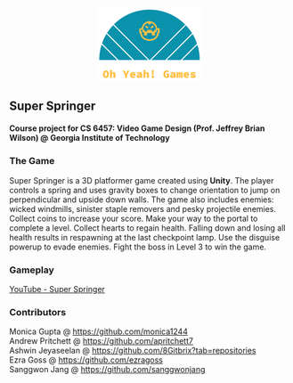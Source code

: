 <p align="center"><img src="/Logo_files/logo_transparent_cropped.png" width = "187.5" height="132.5"/></p>

## Super Springer
#### Course project for CS 6457: Video Game Design (Prof. Jeffrey Brian Wilson) @ Georgia Institute of Technology

### The Game
Super Springer is a 3D platformer game created using <b>Unity</b>. The player controls a spring and uses gravity boxes to change orientation to jump on perpendicular and upside down walls. The game also includes enemies: wicked windmills, sinister staple removers and pesky projectile enemies. Collect coins to increase your score. Make your way to the portal to complete a level. Collect hearts to regain health. Falling down and losing all health results in respawning at the last checkpoint lamp. Use the disguise powerup to evade enemies. Fight the boss in Level 3 to win the game.

### Gameplay
[YouTube - Super Springer](https://youtu.be/QYD7wCdKs0s)

### Contributors
Monica Gupta @ https://github.com/monica1244<br>
Andrew Pritchett @ https://github.com/apritchett7<br>
Ashwin Jeyaseelan @ https://github.com/8Gitbrix?tab=repositories<br>
Ezra Goss @ https://github.com/ezragoss<br>
Sanggwon Jang @ https://github.com/sanggwonjang<br>
